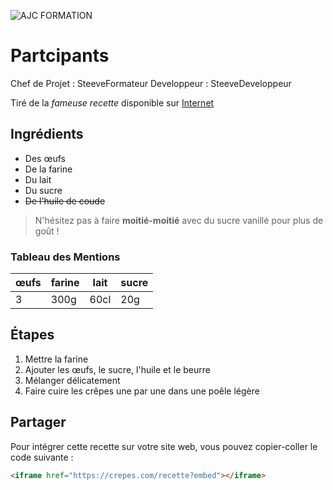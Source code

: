 ![AJC FORMATION](https://www.ajc-formation.fr/wp-content/uploads/2024/10/cropped-Logotype_AJC_Formation_bleu-480x293.png)

# Partcipants

Chef de Projet 	:  	SteeveFormateur
Developpeur 	:	SteeveDeveloppeur

Tiré de la *fameuse recette* disponible sur [Internet](https://crepes.com/recette)

## Ingrédients

* Des œufs
* De la farine
* Du lait
* Du sucre
* ~~De l'huile de coude~~

> N'hésitez pas à faire **moitié-moitié** avec du sucre vanillé pour plus de goût !

### Tableau des Mentions

| œufs | farine | lait | sucre |
|-------|--------|------|-------|
|   3   |  300g  | 60cl |  20g  |

## Étapes

1. Mettre la farine
2. Ajouter les œufs, le sucre, l'huile et le beurre
3. Mélanger délicatement
4. Faire cuire les crêpes une par une dans une poêle légère

## Partager

Pour intégrer cette recette sur votre site web, vous pouvez copier-coller le code suivante :
```html
<iframe href="https://crepes.com/recette?embed"></iframe>
```
